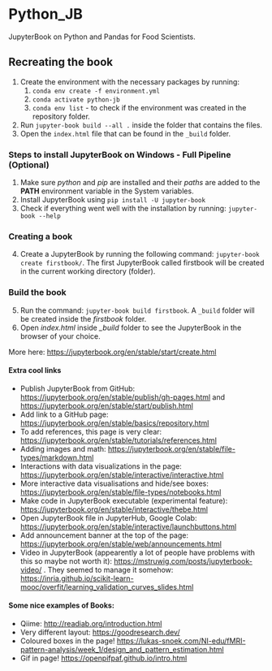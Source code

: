 # Python_JB
JupyterBook on Python and Pandas for Food Scientists.

## Recreating the book

1. Create the environment with the necessary packages by running: 
	1. `conda env create -f environment.yml`
	2. `conda activate python-jb`
	3. `conda env list` - to check if the environment was created
in the repository folder.
2. Run `jupyter-book build --all .` inside the folder that contains the files. 
3. Open the `index.html` file that can be found in the `_build` folder. 


### Steps to install JupyterBook on Windows - Full Pipeline (Optional)

1. Make sure *python* and *pip* are installed and their *paths* are added to the **PATH** 
environment variable in the System variables.
2. Install JupyterBook using `pip install -U jupyter-book`
3. Check if everything went well with the installation by running: `jupyter-book --help`

### Creating a book
4.	Create a JupyterBook by running the following command: `jupyter-book create firstbook/`. 
The first JupyterBook called firstbook will be created in the current working directory (folder).

### Build the book
5.	Run the command: `jupyter-book build firstbook`. A `_build` folder will be created inside 
the *firstbook* folder. 
6. Open *index.html* inside *_build* folder to see the JupyterBook in the browser of your choice.

More here: https://jupyterbook.org/en/stable/start/create.html 


#### Extra cool links

- Publish JupyterBook from GitHub: https://jupyterbook.org/en/stable/publish/gh-pages.html and https://jupyterbook.org/en/stable/start/publish.html
- Add link to a GitHub page: https://jupyterbook.org/en/stable/basics/repository.html
- To add references, this page is very clear: https://jupyterbook.org/en/stable/tutorials/references.html
- Adding images and math: https://jupyterbook.org/en/stable/file-types/markdown.html
- Interactions with data visualizations in the page: https://jupyterbook.org/en/stable/interactive/interactive.html 
- More interactive data visualisations and hide/see boxes: https://jupyterbook.org/en/stable/file-types/notebooks.html
- Make code in JupyterBook executable (experimental feature): https://jupyterbook.org/en/stable/interactive/thebe.html
- Open JupyterBook file in JupyterHub, Google Colab: https://jupyterbook.org/en/stable/interactive/launchbuttons.html
- Add announcement banner at the top of the page: https://jupyterbook.org/en/stable/web/announcements.html
- Video in JupyterBook (appearently a lot of people have problems with this so maybe not worth it): https://mstruwig.com/posts/jupyterbook-video/ . 
They seemed to manage it somehow: https://inria.github.io/scikit-learn-mooc/overfit/learning_validation_curves_slides.html

#### Some nice examples of Books:

- Qiime: http://readiab.org/introduction.html 
- Very different layout: https://goodresearch.dev/ 
- Coloured boxes in the page! https://lukas-snoek.com/NI-edu/fMRI-pattern-analysis/week_1/design_and_pattern_estimation.html 
- Gif in page! https://openpifpaf.github.io/intro.html
